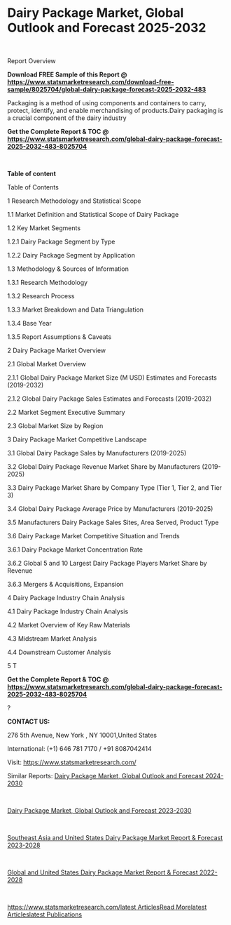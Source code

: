 <h1>Dairy Package Market, Global Outlook and Forecast 2025-2032</h1><br/><p>Report Overview</p>
 
 
 
 <p><strong>Download FREE Sample of this Report @ <a href="https://www.statsmarketresearch.com/download-free-sample/8025704/global-dairy-package-forecast-2025-2032-483">https://www.statsmarketresearch.com/download-free-sample/8025704/global-dairy-package-forecast-2025-2032-483</a></strong></p>
 
 
 
 <p>Packaging is a method of using components and containers to carry, protect, identify, and enable merchandising of products.Dairy packaging is a crucial component of the dairy industry</p>
 
 
 
 <div><b>Get the Complete Report & TOC @ <a href="https://www.statsmarketresearch.com/global-dairy-package-forecast-2025-2032-483-8025704">https://www.statsmarketresearch.com/global-dairy-package-forecast-2025-2032-483-8025704</a></b></div>
 
 
 
 <p><br />
 
 <b>Table of content</b></p>
 
 
 
 <p>Table of Contents<br />
 
 1 Research Methodology and Statistical Scope<br />
 
 1.1 Market Definition and Statistical Scope of Dairy Package<br />
 
 1.2 Key Market Segments<br />
 
 1.2.1 Dairy Package Segment by Type<br />
 
 1.2.2 Dairy Package Segment by Application<br />
 
 1.3 Methodology & Sources of Information<br />
 
 1.3.1 Research Methodology<br />
 
 1.3.2 Research Process<br />
 
 1.3.3 Market Breakdown and Data Triangulation<br />
 
 1.3.4 Base Year<br />
 
 1.3.5 Report Assumptions & Caveats<br />
 
 2 Dairy Package Market Overview<br />
 
 2.1 Global Market Overview<br />
 
 2.1.1 Global Dairy Package Market Size (M USD) Estimates and Forecasts (2019-2032)<br />
 
 2.1.2 Global Dairy Package Sales Estimates and Forecasts (2019-2032)<br />
 
 2.2 Market Segment Executive Summary<br />
 
 2.3 Global Market Size by Region<br />
 
 3 Dairy Package Market Competitive Landscape<br />
 
 3.1 Global Dairy Package Sales by Manufacturers (2019-2025)<br />
 
 3.2 Global Dairy Package Revenue Market Share by Manufacturers (2019-2025)<br />
 
 3.3 Dairy Package Market Share by Company Type (Tier 1, Tier 2, and Tier 3)<br />
 
 3.4 Global Dairy Package Average Price by Manufacturers (2019-2025)<br />
 
 3.5 Manufacturers Dairy Package Sales Sites, Area Served, Product Type<br />
 
 3.6 Dairy Package Market Competitive Situation and Trends<br />
 
 3.6.1 Dairy Package Market Concentration Rate<br />
 
 3.6.2 Global 5 and 10 Largest Dairy Package Players Market Share by Revenue<br />
 
 3.6.3 Mergers & Acquisitions, Expansion<br />
 
 4 Dairy Package Industry Chain Analysis<br />
 
 4.1 Dairy Package Industry Chain Analysis<br />
 
 4.2 Market Overview of Key Raw Materials<br />
 
 4.3 Midstream Market Analysis<br />
 
 4.4 Downstream Customer Analysis<br />
 
 5 T</p>
 
 
 
 <div><b>Get the Complete Report & TOC @ <a href="https://www.statsmarketresearch.com/global-dairy-package-forecast-2025-2032-483-8025704">https://www.statsmarketresearch.com/global-dairy-package-forecast-2025-2032-483-8025704</a></b></div>
 
 
 
 <p>? </p>
 
 
 
 <p><b>CONTACT US:</b><br />
 
 276 5th Avenue, New York , NY 10001,United States<br />
 
 International: (+1) 646 781 7170 / +91 8087042414<br />
 
 Visit: <a href="https://www.statsmarketresearch.com/">https://www.statsmarketresearch.com/</a><br />
 
 Similar Reports: <a href="https://www.statsmarketresearch.com/global-dairy-package-forecast-2025-2032-483-8025704">Dairy Package Market, Global Outlook and Forecast 2024-2030</a><br />
 
 <br />
 
 <a href="https://www.statsmarketresearch.com/global-dairy-package-forecast-2025-2032-483-8025704">Dairy Package Market, Global Outlook and Forecast 2023-2030</a><br />
 
 <br />
 
 <a href="https://www.statsmarketresearch.com/global-dairy-package-forecast-2025-2032-483-8025704">Southeast Asia and United States Dairy Package Market Report & Forecast 2023-2028</a><br />
 
 <br />
 
 <a href="https://www.statsmarketresearch.com/global-dairy-package-forecast-2025-2032-483-8025704">Global and United States Dairy Package Market Report & Forecast 2022-2028</a><br />
 
 <br />
 
 <a href="https://gyeongbokgung.com">https://www.statsmarketresearch.com/</a><a href="https://hallyeomaritime.com">latest Articles</a><a href="https://jingwansa.com">Read More</a><a href="https://nguoiviet.jp/">latest Articles</a><a href="https://www.intelmarketresearch.com/">latest Publications</a></p>